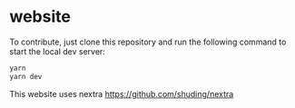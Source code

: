 # website

To contribute, just clone this repository and run the following command to start the local dev server:

```bash
yarn
yarn dev
```

This website uses nextra https://github.com/shuding/nextra
